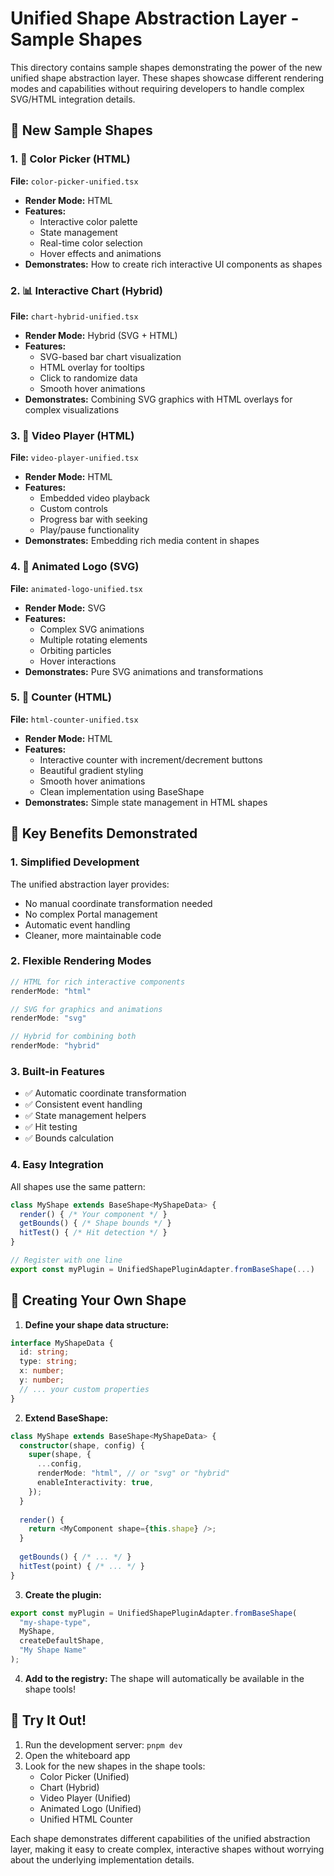 # Unified Shape Abstraction Layer - Sample Shapes

This directory contains sample shapes demonstrating the power of the new unified shape abstraction layer. These shapes showcase different rendering modes and capabilities without requiring developers to handle complex SVG/HTML integration details.

## 🎯 New Sample Shapes

### 1. 🎨 Color Picker (HTML)
**File:** `color-picker-unified.tsx`
- **Render Mode:** HTML
- **Features:**
  - Interactive color palette
  - State management
  - Real-time color selection
  - Hover effects and animations
- **Demonstrates:** How to create rich interactive UI components as shapes

### 2. 📊 Interactive Chart (Hybrid)
**File:** `chart-hybrid-unified.tsx`
- **Render Mode:** Hybrid (SVG + HTML)
- **Features:**
  - SVG-based bar chart visualization
  - HTML overlay for tooltips
  - Click to randomize data
  - Smooth hover animations
- **Demonstrates:** Combining SVG graphics with HTML overlays for complex visualizations

### 3. 🎥 Video Player (HTML)
**File:** `video-player-unified.tsx`
- **Render Mode:** HTML
- **Features:**
  - Embedded video playback
  - Custom controls
  - Progress bar with seeking
  - Play/pause functionality
- **Demonstrates:** Embedding rich media content in shapes

### 4. 🔄 Animated Logo (SVG)
**File:** `animated-logo-unified.tsx`
- **Render Mode:** SVG
- **Features:**
  - Complex SVG animations
  - Multiple rotating elements
  - Orbiting particles
  - Hover interactions
- **Demonstrates:** Pure SVG animations and transformations

### 5. 🔢 Counter (HTML)
**File:** `html-counter-unified.tsx`
- **Render Mode:** HTML
- **Features:**
  - Interactive counter with increment/decrement buttons
  - Beautiful gradient styling
  - Smooth hover animations
  - Clean implementation using BaseShape
- **Demonstrates:** Simple state management in HTML shapes

## 🚀 Key Benefits Demonstrated

### 1. **Simplified Development**
The unified abstraction layer provides:
- No manual coordinate transformation needed
- No complex Portal management
- Automatic event handling
- Cleaner, more maintainable code

### 2. **Flexible Rendering Modes**
```typescript
// HTML for rich interactive components
renderMode: "html"

// SVG for graphics and animations
renderMode: "svg"

// Hybrid for combining both
renderMode: "hybrid"
```

### 3. **Built-in Features**
- ✅ Automatic coordinate transformation
- ✅ Consistent event handling
- ✅ State management helpers
- ✅ Hit testing
- ✅ Bounds calculation

### 4. **Easy Integration**
All shapes use the same pattern:
```typescript
class MyShape extends BaseShape<MyShapeData> {
  render() { /* Your component */ }
  getBounds() { /* Shape bounds */ }
  hitTest() { /* Hit detection */ }
}

// Register with one line
export const myPlugin = UnifiedShapePluginAdapter.fromBaseShape(...)
```

## 📝 Creating Your Own Shape

1. **Define your shape data structure:**
```typescript
interface MyShapeData {
  id: string;
  type: string;
  x: number;
  y: number;
  // ... your custom properties
}
```

2. **Extend BaseShape:**
```typescript
class MyShape extends BaseShape<MyShapeData> {
  constructor(shape, config) {
    super(shape, {
      ...config,
      renderMode: "html", // or "svg" or "hybrid"
      enableInteractivity: true,
    });
  }
  
  render() {
    return <MyComponent shape={this.shape} />;
  }
  
  getBounds() { /* ... */ }
  hitTest(point) { /* ... */ }
}
```

3. **Create the plugin:**
```typescript
export const myPlugin = UnifiedShapePluginAdapter.fromBaseShape(
  "my-shape-type",
  MyShape,
  createDefaultShape,
  "My Shape Name"
);
```

4. **Add to the registry:**
The shape will automatically be available in the shape tools!

## 🎨 Try It Out!

1. Run the development server: `pnpm dev`
2. Open the whiteboard app
3. Look for the new shapes in the shape tools:
   - Color Picker (Unified)
   - Chart (Hybrid)
   - Video Player (Unified)
   - Animated Logo (Unified)
   - Unified HTML Counter

Each shape demonstrates different capabilities of the unified abstraction layer, making it easy to create complex, interactive shapes without worrying about the underlying implementation details.